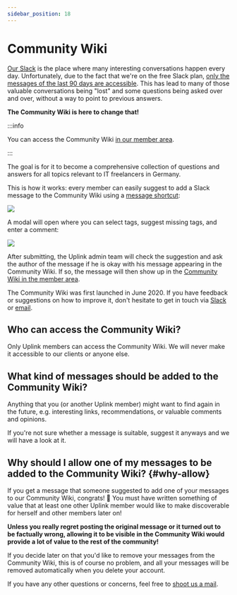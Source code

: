 ```yaml
---
sidebar_position: 18
---
```


# Community Wiki

[Our Slack](our-slack.md) is the place where many interesting conversations happen every day. Unfortunately, due to the fact that we're on the free Slack plan, [only the messages of the last 90 days are accessible](our-slack.md#90-days-limit). This has lead to many of those valuable conversations being "lost" and some questions being asked over and over, without a way to point to previous answers.

**The Community Wiki is here to change that!**

:::info

You can access the Community Wiki [in our member area](https://my.uplink.tech/community/wiki).

:::

The goal is for it to become a comprehensive collection of questions and answers for all topics relevant to IT freelancers in Germany.

This is how it works: every member can easily suggest to add a Slack message to the Community Wiki using a [message shortcut](https://slack.com/help/articles/360004063011-Work-with-apps-in-Slack-using-shortcuts#message-shortcuts):

![](/images/community-wiki-message-action.png)

A modal will open where you can select tags, suggest missing tags, and enter a comment:

![](/images/community-wiki-modal.png)

After submitting, the Uplink admin team will  check the suggestion and ask the author of the message if he is okay with his message appearing in the Community Wiki. If so, the message will then show up in the [Community Wiki in the member area](https://my.uplink.tech/community/wiki).

The Community Wiki was first launched in June 2020. If you have feedback or suggestions on how to improve it, don't hesitate to get in touch via [Slack](https://slack.com/app_redirect?team=T1LBG4C5N&channel=U1LB9UVJQ) or [email](mailto:hello@uplink.tech).

## Who can access the Community Wiki?

Only Uplink members can access the Community Wiki. We will never make it accessible to our clients or anyone else.

## What kind of messages should be added to the Community Wiki?

Anything that you (or another Uplink member) might want to find again in the future, e.g. interesting links, recommendations, or valuable comments and opinions.

If you're not sure whether a message is suitable, suggest it anyways and we will have a look at it.

## Why should I allow one of my messages to be added to the Community Wiki? {#why-allow}

If you get a message that someone suggested to add one of your messages to our Community Wiki, congrats! 🙌 You must have written something of value that at least one other Uplink member would like to make discoverable for herself and other members later on!

**Unless you really regret posting the original message or it turned out to be factually wrong, allowing it to be visible in the Community Wiki would provide a lot of value to the rest of the community!**

If you decide later on that you'd like to remove your messages from the Community Wiki, this is of course no problem, and all your messages will be removed automatically when you delete your account.

If you have any other questions or concerns, feel free to [shoot us a mail](mailto:hello@uplink.tech).
